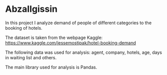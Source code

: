# AbzalIgissin

In this project I analyze demand of people of different categories to the booking of hotels.

The dataset is taken from the webpage Kaggle: https://www.kaggle.com/jessemostipak/hotel-booking-demand

The following data was used for analysis: agent, company, hotels, age, days in waiting list and others.

The main library used for analysis is Pandas.
